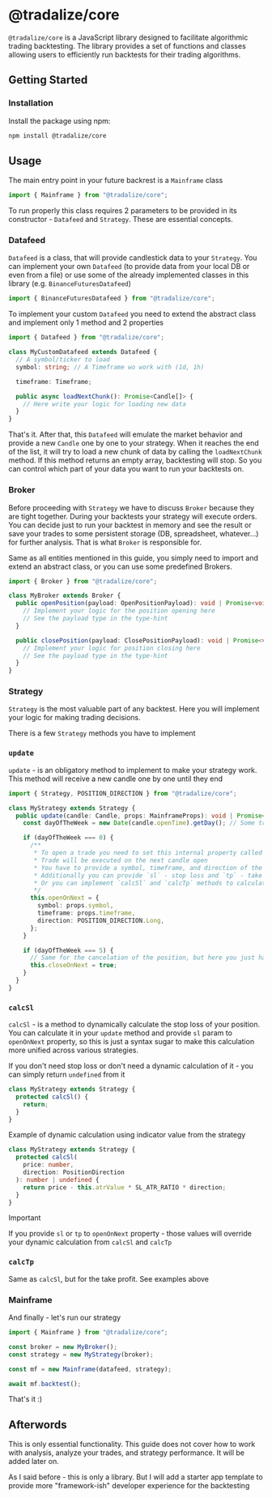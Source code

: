 # @tradalize/core

`@tradalize/core` is a JavaScript library designed to facilitate algorithmic trading backtesting. The library provides a set of functions and classes allowing users to efficiently run backtests for their trading algorithms.

## Getting Started

### Installation

Install the package using npm:

```bash
npm install @tradalize/core

```

## Usage

The main entry point in your future backrest is a `Mainframe` class

```ts
import { Mainframe } from "@tradalize/core";
```

To run properly this class requires 2 parameters to be provided in its constructor - `Datafeed` and `Strategy`. These are essential concepts.

### Datafeed

`Datafeed` is a class, that will provide candlestick data to your `Strategy`. You can implement your own `Datafeed` (to provide data from your local DB or even from a file) or use some of the already implemented classes in this library (e.g. `BinanceFuturesDatafeed`)

```ts
import { BinanceFuturesDatafeed } from "@tradalize/core";
```

To implement your custom `Datafeed` you need to extend the abstract class and implement only 1 method and 2 properties

```ts
import { Datafeed } from "@tradalize/core";

class MyCustomDatafeed extends Datafeed {
  // A symbol/ticker to load
  symbol: string; // A Timeframe wo work with (1d, 1h)

  timeframe: Timeframe;

  public async loadNextChunk(): Promise<Candle[]> {
    // Here write your logic for loading new data
  }
}
```

That's it. After that, this `Datafeed` will emulate the market behavior and provide a new `Candle` one by one to your strategy. When it reaches the end of the list, it will try to load a new chunk of data by calling the `loadNextChunk` method. If this method returns an empty array, backtesting will stop. So you can control which part of your data you want to run your backtests on.

### Broker

Before proceeding with `Strategy` we have to discuss `Broker` because they are tight together. During your backtests your strategy will execute orders. You can decide just to run your backtest in memory and see the result or save your trades to some persistent storage (DB, spreadsheet, whatever...) for further analysis. That is what `Broker` is responsible for.

Same as all entities mentioned in this guide, you simply need to import and extend an abstract class, or you can use some predefined Brokers.

```ts
import { Broker } from "@tradalize/core";

class MyBroker extends Broker {
  public openPosition(payload: OpenPositionPayload): void | Promise<void> {
    // Implement your logic for the position opening here
    // See the payload type in the type-hint
  }

  public closePosition(payload: ClosePositionPayload): void | Promise<void> {
    // Implement your logic for position closing here
    // See the payload type in the type-hint
  }
}
```

### Strategy

`Strategy` is the most valuable part of any backtest. Here you will implement your logic for making trading decisions.

There is a few `Strategy` methods you have to implement

### `update`

`update` - is an obligatory method to implement to make your strategy work.
This method will receive a new candle one by one until they end

```ts
import { Strategy, POSITION_DIRECTION } from "@tradalize/core";

class MyStrategy extends Strategy {
  public update(candle: Candle, props: MainframeProps): void | Promise<void> {
    const dayOfTheWeek = new Date(candle.openTime).getDay(); // Some trading condition

    if (dayOfTheWeek === 0) {
      /**
       * To open a trade you need to set this internal property called `openOnNext`
       * Trade will be executed on the next candle open
       * You have to provide a symbol, timeframe, and direction of the opening position
       * Additionally you can provide `sl` - stop loss and `tp` - take profit values here
       * Or you can implement `calcSl` and `calcTp` methods to calculate them dynamically
       */
      this.openOnNext = {
        symbol: props.symbol,
        timeframe: props.timeframe,
        direction: POSITION_DIRECTION.Long,
      };
    }

    if (dayOfTheWeek === 5) {
      // Same for the cancelation of the position, but here you just have to use the boolean value
      this.closeOnNext = true;
    }
  }
}
```

### `calcSl`

`calcSl` - is a method to dynamically calculate the stop loss of your position. You can calculate it in your `update` method and provide `sl` param to `openOnNext` property, so this is just a syntax sugar to make this calculation more unified across various strategies.

If you don't need stop loss or don't need a dynamic calculation of it - you can simply return `undefined` from it

```ts
class MyStrategy extends Strategy {
  protected calcSl() {
    return;
  }
}
```

Example of dynamic calculation using indicator value from the strategy

```ts
class MyStrategy extends Strategy {
  protected calcSl(
    price: number,
    direction: PositionDirection
  ): number | undefined {
    return price - this.atrValue * SL_ATR_RATIO * direction;
  }
}
```

> [!IMPORTANT]
> If you provide `sl` or `tp` to `openOnNext` property - those values will override your dynamic calculation from `calcSl` and `calcTp`

### `calcTp`

Same as `calcSl`, but for the take profit. See examples above

### Mainframe

And finally - let's run our strategy

```ts
import { Mainframe } from "@tradalize/core";

const broker = new MyBroker();
const strategy = new MyStrategy(broker);

const mf = new Mainframe(datafeed, strategy);

await mf.backtest();
```

That's it :)

## Afterwords

This is only essential functionality. This guide does not cover how to work with analysis, analyze your trades, and strategy performance. It will be added later on.

As I said before - this is only a library. But I will add a starter app template to provide more "framework-ish" developer experience for the backtesting
